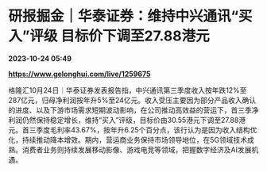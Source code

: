 # 研报掘金｜华泰证券：维持中兴通讯“买入”评级 目标价下调至27.88港元

**2023-10-24 05:49**

**https://www.gelonghui.com/live/1259675**

格隆汇10月24日｜华泰证券发表报告指，中兴通讯第三季度收入按年跌12%至287亿元，归母净利润按年升5%至24亿元。收入受压主要因为部分产品收入确认的进度、以及下游市场需求短期波动影响，在公司推动高效益的营运下，首三季净利润仍然保持稳定增长，维持“买入”评级，目标价由30.55港元下调至27.88港元。首三季度毛利率43.67%，按年升6.25个百分点，该行认为是因为收入结构优化，持续推动降本增效。期内，营运商业务保持市场领导地位，在5G领域技术成熟。消费者业务则持续发展移动影像、游戏电竞等领域，把握数字经济及AI发展机遇。